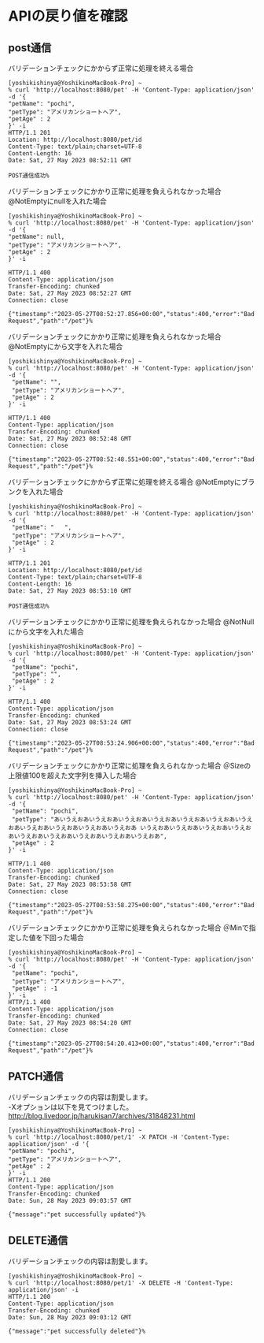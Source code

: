 # APIの戻り値を確認

## post通信

バリデーションチェックにかからず正常に処理を終える場合

```
[yoshikishinya@YoshikinoMacBook-Pro] ~
% curl 'http://localhost:8080/pet' -H 'Content-Type: application/json' -d '{
"petName": "pochi",
"petType": "アメリカンショートヘア",
"petAge" : 2
}' -i
HTTP/1.1 201
Location: http://localhost:8080/pet/id
Content-Type: text/plain;charset=UTF-8
Content-Length: 16
Date: Sat, 27 May 2023 08:52:11 GMT

POST通信成功%  
```

バリデーションチェックにかかり正常に処理を負えられなかった場合
@NotEmptyにnullを入れた場合

```
[yoshikishinya@YoshikinoMacBook-Pro] ~
% curl 'http://localhost:8080/pet' -H 'Content-Type: application/json' -d '{
"petName": null,
"petType": "アメリカンショートヘア",
"petAge" : 2
}' -i

HTTP/1.1 400
Content-Type: application/json
Transfer-Encoding: chunked
Date: Sat, 27 May 2023 08:52:27 GMT
Connection: close

{"timestamp":"2023-05-27T08:52:27.856+00:00","status":400,"error":"Bad Request","path":"/pet"}%  
```

バリデーションチェックにかかり正常に処理を負えられなかった場合
@NotEmptyにから文字を入れた場合

```
[yoshikishinya@YoshikinoMacBook-Pro] ~
% curl 'http://localhost:8080/pet' -H 'Content-Type: application/json' -d '{
 "petName": "",
 "petType": "アメリカンショートヘア",
 "petAge" : 2
}' -i

HTTP/1.1 400 
Content-Type: application/json
Transfer-Encoding: chunked
Date: Sat, 27 May 2023 08:52:48 GMT
Connection: close

{"timestamp":"2023-05-27T08:52:48.551+00:00","status":400,"error":"Bad Request","path":"/pet"}%        
```

バリデーションチェックにかからず正常に処理を終える場合
@NotEmptyにブランクを入れた場合

```
[yoshikishinya@YoshikinoMacBook-Pro] ~
% curl 'http://localhost:8080/pet' -H 'Content-Type: application/json' -d '{
 "petName": "   ",
 "petType": "アメリカンショートヘア",
 "petAge" : 2
}' -i

HTTP/1.1 201 
Location: http://localhost:8080/pet/id
Content-Type: text/plain;charset=UTF-8
Content-Length: 16
Date: Sat, 27 May 2023 08:53:10 GMT

POST通信成功%       
```

バリデーションチェックにかかり正常に処理を負えられなかった場合
@NotNullにから文字を入れた場合

```
[yoshikishinya@YoshikinoMacBook-Pro] ~
% curl 'http://localhost:8080/pet' -H 'Content-Type: application/json' -d '{
 "petName": "pochi",
 "petType": "",
 "petAge" : 2
}' -i

HTTP/1.1 400 
Content-Type: application/json
Transfer-Encoding: chunked
Date: Sat, 27 May 2023 08:53:24 GMT
Connection: close

{"timestamp":"2023-05-27T08:53:24.906+00:00","status":400,"error":"Bad Request","path":"/pet"}%
```

バリデーションチェックにかかり正常に処理を負えられなかった場合
＠Sizeの上限値100を超えた文字列を挿入した場合

```
[yoshikishinya@YoshikinoMacBook-Pro] ~
% curl 'http://localhost:8080/pet' -H 'Content-Type: application/json' -d '{
 "petName": "pochi",
 "petType": "あいうえおあいうえおあいうえおあいうえおあいうえおあいうえおあいうえおあいうえおあいうえおあいうえおあいうえおあ いうえおあいうえおあいうえおあいうえおあいうえおあいうえおあいうえおあいうえおあいうえおあ",
 "petAge" : 2
}' -i

HTTP/1.1 400 
Content-Type: application/json
Transfer-Encoding: chunked
Date: Sat, 27 May 2023 08:53:58 GMT
Connection: close

{"timestamp":"2023-05-27T08:53:58.275+00:00","status":400,"error":"Bad Request","path":"/pet"}% 
```

バリデーションチェックにかかり正常に処理を負えられなかった場合
＠Minで指定した値を下回った場合

```
[yoshikishinya@YoshikinoMacBook-Pro] ~
% curl 'http://localhost:8080/pet' -H 'Content-Type: application/json' -d '{
 "petName": "pochi",
 "petType": "アメリカンショートヘア",
 "petAge" : -1
}' -i
HTTP/1.1 400 
Content-Type: application/json
Transfer-Encoding: chunked
Date: Sat, 27 May 2023 08:54:20 GMT
Connection: close

{"timestamp":"2023-05-27T08:54:20.413+00:00","status":400,"error":"Bad Request","path":"/pet"}% 
```

## PATCH通信

バリデーションチェックの内容は割愛します。<br>
-Xオプションは以下を見てつけました。<br>
http://blog.livedoor.jp/harukisan7/archives/31848231.html

```
[yoshikishinya@YoshikinoMacBook-Pro] ~
% curl 'http://localhost:8080/pet/1' -X PATCH -H 'Content-Type: application/json' -d '{
"petName": "pochi",
"petType": "アメリカンショートヘア",
"petAge" : 2
}' -i
HTTP/1.1 200 
Content-Type: application/json
Transfer-Encoding: chunked
Date: Sun, 28 May 2023 09:03:57 GMT

{"message":"pet successfully updated"}%  
```

## DELETE通信

バリデーションチェックの内容は割愛します。

```
[yoshikishinya@YoshikinoMacBook-Pro] ~
% curl 'http://localhost:8080/pet/1' -X DELETE -H 'Content-Type: application/json' -i
HTTP/1.1 200 
Content-Type: application/json
Transfer-Encoding: chunked
Date: Sun, 28 May 2023 09:03:12 GMT

{"message":"pet successfully deleted"}%
```
